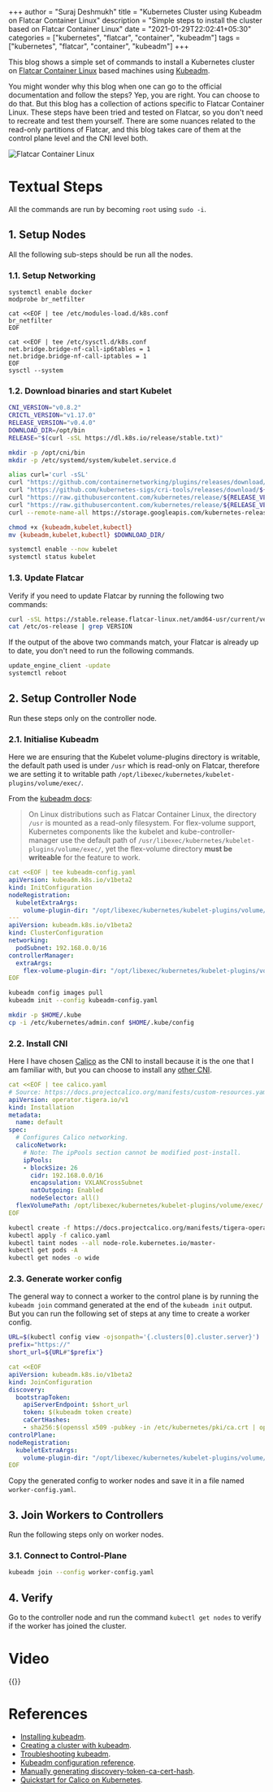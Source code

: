+++
author = "Suraj Deshmukh"
title = "Kubernetes Cluster using Kubeadm on Flatcar Container Linux"
description = "Simple steps to install the cluster based on Flatcar Container Linux"
date = "2021-01-29T22:02:41+05:30"
categories = ["kubernetes", "flatcar", "container", "kubeadm"]
tags = ["kubernetes", "flatcar", "container", "kubeadm"]
+++

This blog shows a simple set of commands to install a Kubernetes cluster on [Flatcar Container Linux](https://www.flatcar-linux.org/) based machines using [Kubeadm](https://kubernetes.io/docs/reference/setup-tools/kubeadm/).

You might wonder why this blog when one can go to the official documentation and follow the steps? Yep, you are right. You can choose to do that. But this blog has a collection of actions specific to Flatcar Container Linux. These steps have been tried and tested on Flatcar, so you don't need to recreate and test them yourself. There are some nuances related to the read-only partitions of Flatcar, and this blog takes care of them at the control plane level and the CNI level both.

![Flatcar Container Linux](https://kinvolk.io/media/flatcar-linux-public-release_huff9ce14b9fc0c4cb57265a53fd2259cb_16308_900x0_resize_box_2.png "Flatcar Container Linux")

# Textual Steps

All the commands are run by becoming `root` using `sudo -i`.

## 1. Setup Nodes

All the following sub-steps should be run all the nodes.

### 1.1. Setup Networking

```
systemctl enable docker
modprobe br_netfilter

cat <<EOF | tee /etc/modules-load.d/k8s.conf
br_netfilter
EOF

cat <<EOF | tee /etc/sysctl.d/k8s.conf
net.bridge.bridge-nf-call-ip6tables = 1
net.bridge.bridge-nf-call-iptables = 1
EOF
sysctl --system
```

### 1.2. Download binaries and start Kubelet

```bash
CNI_VERSION="v0.8.2"
CRICTL_VERSION="v1.17.0"
RELEASE_VERSION="v0.4.0"
DOWNLOAD_DIR=/opt/bin
RELEASE="$(curl -sSL https://dl.k8s.io/release/stable.txt)"

mkdir -p /opt/cni/bin
mkdir -p /etc/systemd/system/kubelet.service.d

alias curl='curl -sSL'
curl "https://github.com/containernetworking/plugins/releases/download/${CNI_VERSION}/cni-plugins-linux-amd64-${CNI_VERSION}.tgz" | tar -C /opt/cni/bin -xz
curl "https://github.com/kubernetes-sigs/cri-tools/releases/download/${CRICTL_VERSION}/crictl-${CRICTL_VERSION}-linux-amd64.tar.gz" | tar -C $DOWNLOAD_DIR -xz
curl "https://raw.githubusercontent.com/kubernetes/release/${RELEASE_VERSION}/cmd/kubepkg/templates/latest/deb/kubelet/lib/systemd/system/kubelet.service" | sed "s:/usr/bin:${DOWNLOAD_DIR}:g" | tee /etc/systemd/system/kubelet.service
curl "https://raw.githubusercontent.com/kubernetes/release/${RELEASE_VERSION}/cmd/kubepkg/templates/latest/deb/kubeadm/10-kubeadm.conf" | sed "s:/usr/bin:${DOWNLOAD_DIR}:g" | tee /etc/systemd/system/kubelet.service.d/10-kubeadm.conf
curl --remote-name-all https://storage.googleapis.com/kubernetes-release/release/${RELEASE}/bin/linux/amd64/{kubeadm,kubelet,kubectl}

chmod +x {kubeadm,kubelet,kubectl}
mv {kubeadm,kubelet,kubectl} $DOWNLOAD_DIR/

systemctl enable --now kubelet
systemctl status kubelet
```

### 1.3. Update Flatcar

Verify if you need to update Flatcar by running the following two commands:

```bash
curl -sSL https://stable.release.flatcar-linux.net/amd64-usr/current/version.txt | grep FLATCAR_VERSION
cat /etc/os-release | grep VERSION
```

If the output of the above two commands match, your Flatcar is already up to date, you don't need to run the following commands.

```bash
update_engine_client -update
systemctl reboot
```

## 2. Setup Controller Node

Run these steps only on the controller node.

### 2.1. Initialise Kubeadm

Here we are ensuring that the Kubelet volume-plugins directory is writable, the default path used is under `/usr` which is read-only on Flatcar, therefore we are setting it to writable path `/opt/libexec/kubernetes/kubelet-plugins/volume/exec/`.

From the [kubeadm docs](https://kubernetes.io/docs/setup/production-environment/tools/kubeadm/troubleshooting-kubeadm/#usr-mounted-read-only):

> On Linux distributions such as Flatcar Container Linux, the directory `/usr` is mounted as a read-only filesystem. For flex-volume support, Kubernetes components like the kubelet and kube-controller-manager use the default path of `/usr/libexec/kubernetes/kubelet-plugins/volume/exec/`, yet the flex-volume directory **must be writeable** for the feature to work.

```yaml
cat <<EOF | tee kubeadm-config.yaml
apiVersion: kubeadm.k8s.io/v1beta2
kind: InitConfiguration
nodeRegistration:
  kubeletExtraArgs:
    volume-plugin-dir: "/opt/libexec/kubernetes/kubelet-plugins/volume/exec/"
---
apiVersion: kubeadm.k8s.io/v1beta2
kind: ClusterConfiguration
networking:
  podSubnet: 192.168.0.0/16
controllerManager:
  extraArgs:
    flex-volume-plugin-dir: "/opt/libexec/kubernetes/kubelet-plugins/volume/exec/"
EOF
```

```bash
kubeadm config images pull
kubeadm init --config kubeadm-config.yaml

mkdir -p $HOME/.kube
cp -i /etc/kubernetes/admin.conf $HOME/.kube/config
```

### 2.2. Install CNI

Here I have chosen [Calico](https://www.projectcalico.org/) as the CNI to install because it is the one that I am familiar with, but you can choose to install any [other CNI](https://kubernetes.io/docs/concepts/cluster-administration/networking/#how-to-implement-the-kubernetes-networking-model).

```yaml
cat <<EOF | tee calico.yaml
# Source: https://docs.projectcalico.org/manifests/custom-resources.yaml
apiVersion: operator.tigera.io/v1
kind: Installation
metadata:
  name: default
spec:
  # Configures Calico networking.
  calicoNetwork:
    # Note: The ipPools section cannot be modified post-install.
    ipPools:
    - blockSize: 26
      cidr: 192.168.0.0/16
      encapsulation: VXLANCrossSubnet
      natOutgoing: Enabled
      nodeSelector: all()
  flexVolumePath: /opt/libexec/kubernetes/kubelet-plugins/volume/exec/
EOF
```

```bash
kubectl create -f https://docs.projectcalico.org/manifests/tigera-operator.yaml
kubectl apply -f calico.yaml
kubectl taint nodes --all node-role.kubernetes.io/master-
kubectl get pods -A
kubectl get nodes -o wide
```

### 2.3. Generate worker config

The general way to connect a worker to the control plane is by running the `kubeadm join` command generated at the end of the `kubeadm init` output. But you can run the following set of steps at any time to create a worker config.

```bash
URL=$(kubectl config view -ojsonpath='{.clusters[0].cluster.server}')
prefix="https://"
short_url=${URL#"$prefix"}
```

```yaml
cat <<EOF
apiVersion: kubeadm.k8s.io/v1beta2
kind: JoinConfiguration
discovery:
  bootstrapToken:
    apiServerEndpoint: $short_url
    token: $(kubeadm token create)
    caCertHashes:
    - sha256:$(openssl x509 -pubkey -in /etc/kubernetes/pki/ca.crt | openssl rsa -pubin -outform der 2>/dev/null | openssl dgst -sha256 -hex | sed 's/^.* //')
controlPlane:
nodeRegistration:
  kubeletExtraArgs:
    volume-plugin-dir: "/opt/libexec/kubernetes/kubelet-plugins/volume/exec/"
EOF
```

Copy the generated config to worker nodes and save it in a file named `worker-config.yaml`.

## 3. Join Workers to Controllers

Run the following steps only on worker nodes.

### 3.1. Connect to Control-Plane

```bash
kubeadm join --config worker-config.yaml
```

## 4. Verify

Go to the controller node and run the command `kubectl get nodes` to verify if the worker has joined the cluster.

# Video

{{<youtube wxa1fTDNcis>}}

# References

- [Installing kubeadm](https://kubernetes.io/docs/setup/production-environment/tools/kubeadm/install-kubeadm/).
- [Creating a cluster with kubeadm](https://kubernetes.io/docs/setup/production-environment/tools/kubeadm/create-cluster-kubeadm/).
- [Troubleshooting kubeadm](https://kubernetes.io/docs/setup/production-environment/tools/kubeadm/troubleshooting-kubeadm/).
- [Kubeadm configuration reference](https://pkg.go.dev/k8s.io/kubernetes/cmd/kubeadm/app/apis/kubeadm/v1beta2).
- [Manually generating discovery-token-ca-cert-hash](https://kubernetes.io/docs/reference/setup-tools/kubeadm/kubeadm-join/#token-based-discovery-with-ca-pinning).
- [Quickstart for Calico on Kubernetes](https://docs.projectcalico.org/getting-started/kubernetes/quickstart).
